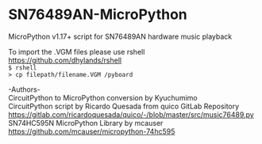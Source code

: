 # SN76489AN-MicroPython
MicroPython v1.17+ script for SN76489AN hardware music playback

To import the .VGM files please use rshell  
https://github.com/dhylands/rshell  
`$ rshell`  
`> cp filepath/filename.VGM /pyboard`

-Authors-  
CircuitPython to MicroPython conversion by Kyuchumimo  
CircuitPython script by Ricardo Quesada from quico GitLab Repository  
https://gitlab.com/ricardoquesada/quico/-/blob/master/src/music76489.py  
SN74HC595N MicroPython Library by mcauser  
https://github.com/mcauser/micropython-74hc595
